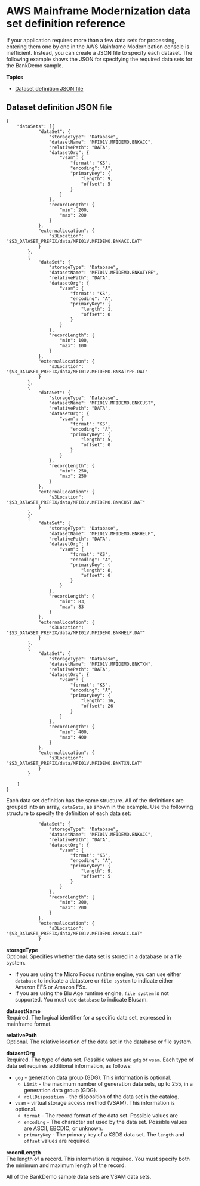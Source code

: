 # AWS Mainframe Modernization data set definition reference<a name="datasets-m2-definition"></a>

If your application requires more than a few data sets for processing, entering them one by one in the AWS Mainframe Modernization console is inefficient\. Instead, you can create a JSON file to specify each dataset\. The following example shows the JSON for specifying the required data sets for the BankDemo sample\.

**Topics**
+ [Dataset definition JSON file](#applications-m2-dataset-import-define)

## Dataset definition JSON file<a name="applications-m2-dataset-import-define"></a>

```
{
    "dataSets": [{
            "dataSet": {
                "storageType": "Database",
                "datasetName": "MFI01V.MFIDEMO.BNKACC",
                "relativePath": "DATA",
                "datasetOrg": {
                    "vsam": {
                        "format": "KS",
                        "encoding": "A",
                        "primaryKey": {
                            "length": 9,
                            "offset": 5
                        }
                    }
                },
                "recordLength": {
                    "min": 200,
                    "max": 200
                }
            },
            "externalLocation": {
                "s3Location": "$S3_DATASET_PREFIX/data/MFI01V.MFIDEMO.BNKACC.DAT"
            }
        },
        {
            "dataSet": {
                "storageType": "Database",
                "datasetName": "MFI01V.MFIDEMO.BNKATYPE",
                "relativePath": "DATA",
                "datasetOrg": {
                    "vsam": {
                        "format": "KS",
                        "encoding": "A",
                        "primaryKey": {
                            "length": 1,
                            "offset": 0
                        }
                    }
                },
                "recordLength": {
                    "min": 100,
                    "max": 100
                }
            },
            "externalLocation": {
                "s3Location": "$S3_DATASET_PREFIX/data/MFI01V.MFIDEMO.BNKATYPE.DAT"
            }
        },
        {
            "dataSet": {
                "storageType": "Database",
                "datasetName": "MFI01V.MFIDEMO.BNKCUST",
                "relativePath": "DATA",
                "datasetOrg": {
                    "vsam": {
                        "format": "KS",
                        "encoding": "A",
                        "primaryKey": {
                            "length": 5,
                            "offset": 0
                        }
                    }
                },
                "recordLength": {
                    "min": 250,
                    "max": 250
                }
            },
            "externalLocation": {
                "s3Location": "$S3_DATASET_PREFIX/data/MFI01V.MFIDEMO.BNKCUST.DAT"
            }
        },
        {
            "dataSet": {
                "storageType": "Database",
                "datasetName": "MFI01V.MFIDEMO.BNKHELP",
                "relativePath": "DATA",
                "datasetOrg": {
                    "vsam": {
                        "format": "KS",
                        "encoding": "A",
                        "primaryKey": {
                            "length": 8,
                            "offset": 0
                        }
                    }
                },
                "recordLength": {
                    "min": 83,
                    "max": 83
                }
            },
            "externalLocation": {
                "s3Location": "$S3_DATASET_PREFIX/data/MFI01V.MFIDEMO.BNKHELP.DAT"
            }
        },
        {
            "dataSet": {
                "storageType": "Database",
                "datasetName": "MFI01V.MFIDEMO.BNKTXN",
                "relativePath": "DATA",
                "datasetOrg": {
                    "vsam": {
                        "format": "KS",
                        "encoding": "A",
                        "primaryKey": {
                            "length": 16,
                            "offset": 26
                        }
                    }
                },
                "recordLength": {
                    "min": 400,
                    "max": 400
                }
            },
            "externalLocation": {
                "s3Location": "$S3_DATASET_PREFIX/data/MFI01V.MFIDEMO.BNKTXN.DAT"
            }
        }

    ]
}
```

Each data set definition has the same structure\. All of the definitions are grouped into an array, `dataSets`, as shown in the example\. Use the following structure to specify the definition of each data set:

```
            "dataSet": {
                "storageType": "Database",
                "datasetName": "MFI01V.MFIDEMO.BNKACC",
                "relativePath": "DATA",
                "datasetOrg": {
                    "vsam": {
                        "format": "KS",
                        "encoding": "A",
                        "primaryKey": {
                            "length": 9,
                            "offset": 5
                        }
                    }
                },
                "recordLength": {
                    "min": 200,
                    "max": 200
                }
            },
            "externalLocation": {
                "s3Location": "$S3_DATASET_PREFIX/data/MFI01V.MFIDEMO.BNKACC.DAT"
            }
```

**storageType**  
Optional\. Specifies whether the data set is stored in a database or a file system\.  
+ If you are using the Micro Focus runtime engine, you can use either `database` to indicate a datastore or `file system` to indicate either Amazon EFS or Amazon FSx\.
+ If you are using the Blu Age runtime engine, `file system` is not supported\. You must use `database` to indicate Blusam\.

**datasetName**  
Required\. The logical identifier for a specific data set, expressed in mainframe format\.

**relativePath**  
Optional\. The relative location of the data set in the database or file system\.

**datasetOrg**  
Required\. The type of data set\. Possible values are `gdg` or `vsam`\. Each type of data set requires additional information, as follows:  
+ `gdg` \- generation data group \(GDG\)\. This information is optional\.
  + `Limit` \- the maximum number of generation data sets, up to 255, in a generation data group \(GDG\)\.
  + `rollDisposition` \- the disposition of the data set in the catalog\.
+ `vsam` \- virtual storage access method \(VSAM\)\. This information is optional\.
  + `format` \- The record format of the data set\. Possible values are 
  + `encoding` \- The character set used by the data set\. Possible values are ASCII, EBCDIC, or unknown\.
  +  `primaryKey` \- The primary key of a KSDS data set\. The `length` and `offset` values are required\. 

**recordLength**  
The length of a record\. This information is required\. You must specify both the minimum and maximum length of the record\.

All of the BankDemo sample data sets are VSAM data sets\.